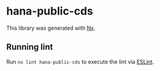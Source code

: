 # hana-public-cds

This library was generated with [Nx](https://nx.dev).


## Running lint

Run `nx lint hana-public-cds` to execute the lint via [ESLint](https://eslint.org/).

